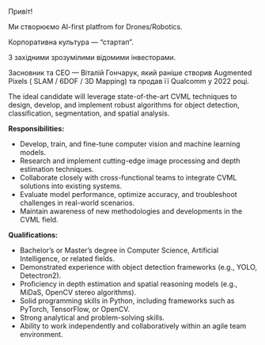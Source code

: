 Привіт!

Ми створюємо AI-first platfrom for Drones/Robotics.

Корпоративна культура — “стартап”.

З західними зрозумілими відомими інвесторами.

Засновник та СЕО — Віталій Гончарук, який раніше створив Augmented Pixels (
SLAM / 6DOF / 3D Mapping) та продав її Qualcomm у 2022 році.

The ideal candidate will leverage state-of-the-art CVML techniques to design,
develop, and implement robust algorithms for object detection, classification,
segmentation, and spatial analysis.

**Responsibilities:**

  * Develop, train, and fine-tune computer vision and machine learning models.
  * Research and implement cutting-edge image processing and depth estimation techniques.
  * Collaborate closely with cross-functional teams to integrate CVML solutions into existing systems.
  * Evaluate model performance, optimize accuracy, and troubleshoot challenges in real-world scenarios.
  * Maintain awareness of new methodologies and developments in the CVML field.

**Qualifications:**

  * Bachelor’s or Master’s degree in Computer Science, Artificial Intelligence, or related fields.
  * Demonstrated experience with object detection frameworks (e.g., YOLO, Detectron2).
  * Proficiency in depth estimation and spatial reasoning models (e.g., MiDaS, OpenCV stereo algorithms).
  * Solid programming skills in Python, including frameworks such as PyTorch, TensorFlow, or OpenCV.
  * Strong analytical and problem-solving skills.
  * Ability to work independently and collaboratively within an agile team environment.